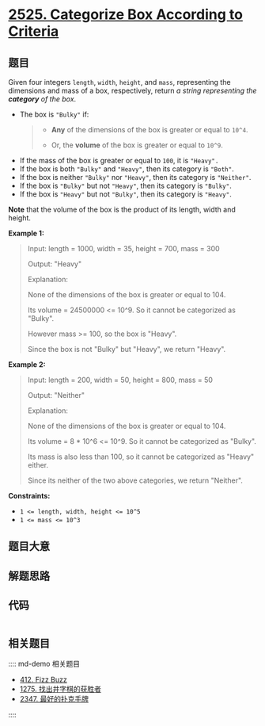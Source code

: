 # [2525. Categorize Box According to Criteria](https://leetcode.com/problems/categorize-box-according-to-criteria/)

## 题目

Given four integers `length`, `width`, `height`, and `mass`, representing the
dimensions and mass of a box, respectively, return _a string representing the
**category** of the box_.

- The box is `"Bulky"` if:
  > - **Any** of the dimensions of the box is greater or equal to `10^4`.
  >
  > - Or, the **volume** of the box is greater or equal to `10^9`.
- If the mass of the box is greater or equal to `100`, it is `"Heavy".`
- If the box is both `"Bulky"` and `"Heavy"`, then its category is `"Both"`.
- If the box is neither `"Bulky"` nor `"Heavy"`, then its category is `"Neither"`.
- If the box is `"Bulky"` but not `"Heavy"`, then its category is `"Bulky"`.
- If the box is `"Heavy"` but not `"Bulky"`, then its category is `"Heavy"`.

**Note** that the volume of the box is the product of its length, width and
height.

**Example 1:**

> Input: length = 1000, width = 35, height = 700, mass = 300
>
> Output: "Heavy"
>
> Explanation:
>
> None of the dimensions of the box is greater or equal to 104.
>
> Its volume = 24500000 <= 10^9. So it cannot be categorized as "Bulky".
>
> However mass >= 100, so the box is "Heavy".
>
> Since the box is not "Bulky" but "Heavy", we return "Heavy".

**Example 2:**

> Input: length = 200, width = 50, height = 800, mass = 50
>
> Output: "Neither"
>
> Explanation:
>
> None of the dimensions of the box is greater or equal to 104.
>
> Its volume = 8 \* 10^6 <= 10^9. So it cannot be categorized as "Bulky".
>
> Its mass is also less than 100, so it cannot be categorized as "Heavy" either.
>
> Since its neither of the two above categories, we return "Neither".

**Constraints:**

- `1 <= length, width, height <= 10^5`
- `1 <= mass <= 10^3`

## 题目大意

## 解题思路

## 代码

```javascript

```

## 相关题目

:::: md-demo 相关题目

- [412. Fizz Buzz](https://leetcode.com/problems/fizz-buzz)
- [1275. 找出井字棋的获胜者](https://leetcode.com/problems/find-winner-on-a-tic-tac-toe-game)
- [2347. 最好的扑克手牌](https://leetcode.com/problems/best-poker-hand)

::::
